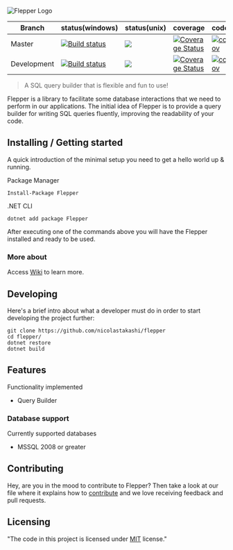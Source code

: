  ![Flepper Logo](https://s26.postimg.org/u1hn213qh/frog_128.png)


 Branch  | status(windows) | status(unix) | coverage | codecov
| ------- | ------ | ------ |------ |------ |
| Master | [![Build status](https://ci.appveyor.com/api/projects/status/81gjbxxtwit9uqkx/branch/master?svg=true)](https://ci.appveyor.com/project/AlbertoMonteiro/flepper/branch/master) | ![](https://travis-ci.org/nicolastakashi/flepper.svg?branch=master) | [![Coverage Status](https://coveralls.io/repos/github/Flepper/flepper/badge.svg?branch=master)](https://coveralls.io/github/Flepper/flepper?branch=master) | [![codecov](https://codecov.io/gh/Flepper/flepper/branch/master/graph/badge.svg)](https://codecov.io/gh/Flepper/flepper)
| Development | [![Build status](https://ci.appveyor.com/api/projects/status/81gjbxxtwit9uqkx/branch/development?svg=true)](https://ci.appveyor.com/project/AlbertoMonteiro/flepper/branch/development) | ![](https://travis-ci.org/nicolastakashi/flepper.svg?branch=development)  | [![Coverage Status](https://coveralls.io/repos/github/Flepper/flepper/badge.svg?branch=development)](https://coveralls.io/github/Flepper/flepper?branch=development) | [![codecov](https://codecov.io/gh/Flepper/flepper/branch/development/graph/badge.svg)](https://codecov.io/gh/Flepper/flepper)
> A SQL query builder that is flexible and fun to use!

Flepper is a library to facilitate some database interactions that we need to perform in our applications.
The initial idea of Flepper is to provide a query builder for writing SQL queries fluently, improving the readability of your code.

## Installing / Getting started

A quick introduction of the minimal setup you need to get a hello world up &
running.

Package Manager
```shell
Install-Package Flepper
```
.NET CLI
```shell
dotnet add package Flepper
```

After executing one of the commands above you will have the Flepper installed and ready to be used.

### More about

Access [Wiki](https://github.com/nicolastakashi/flepper/wiki/Get-Started#creating-queries) to learn more.

## Developing

Here's a brief intro about what a developer must do in order to start developing
the project further:

```shell
git clone https://github.com/nicolastakashi/flepper
cd flepper/
dotnet restore
dotnet build
```

## Features
Functionality implemented
* Query Builder

### Database support
Currently supported databases
* MSSQL 2008 or greater

## Contributing

Hey, are you in the mood to contribute to Flepper? Then take a look at our file where it explains how to [contribute](https://github.com/nicolastakashi/flepper/blob/contributing-md/CONTRIBUTING.md) and we love receiving feedback and pull requests.

## Licensing
"The code in this project is licensed under [MIT] license."

[MIT]:<https://github.com/nicolastakashi/flepper/blob/master/LICENSE>
